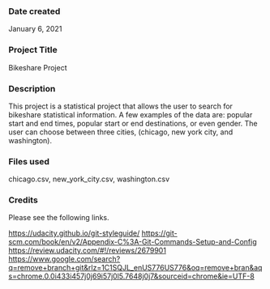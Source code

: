 ### Date created
January 6, 2021

### Project Title
Bikeshare Project

### Description
This project is a statistical project that allows the user to search for 
bikeshare statistical information. A few examples of the data are: popular start
and end times, popular start or end destinations, or even gender. The user can
choose between three cities, (chicago, new york city, and washington). 

### Files used
chicago.csv, new_york_city.csv, washington.csv

### Credits
Please see the following links. 

https://udacity.github.io/git-styleguide/
https://git-scm.com/book/en/v2/Appendix-C%3A-Git-Commands-Setup-and-Config
https://review.udacity.com/#!/reviews/2679901
https://www.google.com/search?q=remove+branch+git&rlz=1C1SQJL_enUS776US776&oq=remove+bran&aqs=chrome.0.0i433i457j0j69i57j0l5.7648j0j7&sourceid=chrome&ie=UTF-8

